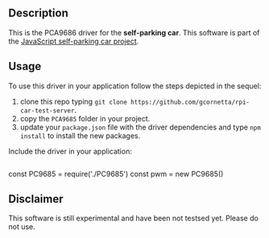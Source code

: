 ## Description
This is the PCA9686 driver for the  **self-parking car**. This software is part of the [JavaScript self-parking car project](https://github.com/gcornetta/self-parking-car).

## Usage
To use this driver in your application follow the steps depicted in the sequel:
1. clone this repo typing `git clone https://github.com/gcornetta/rpi-car-test-server`.
2. copy the `PCA9685` folder in your project.
3. update your `package.json` file with the driver dependencies and type `npm install` to install the new packages.

Include the driver in your application:

```
```
const PC9685 = require('./PC9685')
const pwm = new PC9685()


## Disclaimer
This software is still experimental and have been not testsed yet. Please do not use.
